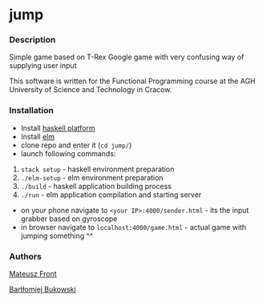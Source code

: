 # jump

### Description 
Simple game based on T-Rex Google game with very confusing way of supplying user input

This software is written for the Functional Programming course at the AGH University of Science and Technology in Cracow.

### Installation
* Install [haskell platform](https://www.haskell.org/platform)
* Install [elm](http://elm-lang.org)
* clone repo and enter it (`cd jump/`)
* launch following commands:

1. `stack setup` - haskell environment preparation
2. `./elm-setup` - elm environment preparation
3. `./build` - haskell application building process
4. `./run` - elm application compilation and starting server

* on your phone navigate to `<your IP>:4000/sender.html` - its the input grabber based on gyroscope
* in browser navigate to `localhost:4000/game.html` - actual game with jumping something ^^

### Authors

[Mateusz Front](https://github.com/mat-hek)

[Bartłomiej Bukowski](https://github.com/barthec)

